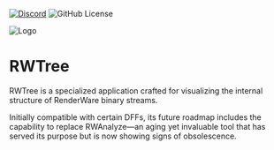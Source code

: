 [![Discord](https://img.shields.io/discord/1199799302780883087?style=for-the-badge&label=DISCORD&color=%235865F2&link=https%3A%2F%2Fdiscord.gg%2F7bGHskQb2j)](https://discord.gg/7bGHskQb2j)
![GitHub License](https://img.shields.io/github/license/PerikiyoXD/RWTree?style=for-the-badge)

![Logo](https://i.imgur.com/pYXRLGb.png)
#  RWTree

RWTree is a specialized application crafted for visualizing the internal structure of RenderWare binary streams.

Initially compatible with certain DFFs, its future roadmap includes the capability to replace RWAnalyze—an aging yet invaluable tool that has served its purpose but is now showing signs of obsolescence.
